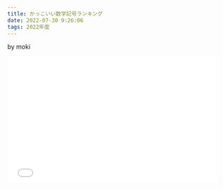 ```yaml
---
title: かっこいい数学記号ランキング
date: 2022-07-30 9:26:06
tags: 2022年度
---
```




by moki

<iframe class="post-iframe" src="file:///C:/Users/yamas/OneDrive/%E3%83%89%E3%82%AD%E3%83%A5%E3%83%A1%E3%83%B3%E3%83%88/%E6%95%B0%E7%A0%94%E6%96%B0%E6%AD%93%E9%83%A8%E8%AA%8C/%E5%B9%B3%E7%94%B0%E3%81%A8%E3%82%82%E3%81%AE%E3%82%8A%E3%80%8C%E3%81%8B%E3%81%A3%E3%81%93%E3%81%84%E3%81%84%E6%95%B0%E5%AD%A6%E8%A8%98%E5%8F%B7%E3%83%A9%E3%83%B3%E3%82%AD%E3%83%B3%E3%82%B0%E3%80%8D%EF%BC%88%E6%95%B0%E7%A0%94%E9%83%A8%E8%AA%8C%EF%BC%89.pdf" width="476" height="288" frameborder="0" scrolling="no"></iframe>
